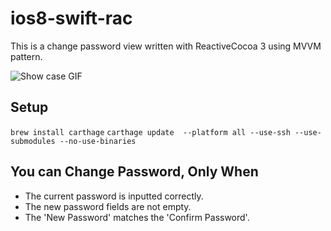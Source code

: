 # ios8-swift-rac #

This is a change password view written with ReactiveCocoa 3 using MVVM pattern.

![Show case GIF](https://dl.dropboxusercontent.com/u/212792226/io8-swift-rac-take-2.gif)

## Setup

`brew install carthage`
`carthage update  --platform all --use-ssh --use-submodules --no-use-binaries`

## You can Change Password, Only When

* The current password is inputted correctly.
* The new password fields are not empty.
* The 'New Password' matches the 'Confirm Password'.

